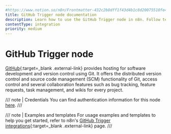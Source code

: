 ```yaml
---
#https://www.notion.so/n8n/Frontmatter-432c2b8dff1f43d4b1c8d20075510fe4
title: GitHub Trigger node documentation
description: Learn how to use the GitHub Trigger node in n8n. Follow technical documentation to integrate GitHub Trigger node into your workflows.
contentType: integration
priority: medium
---
```


# GitHub Trigger node

[GitHub](https://github.com/){:target=_blank .external-link} provides hosting for software development and version control using Git. It offers the distributed version control and source code management (SCM) functionality of Git, access control and several collaboration features such as bug tracking, feature requests, task management, and wikis for every project.

/// note | Credentials
You can find authentication information for this node [here](/integrations/builtin/credentials/github/).
///

///  note  | Examples and templates
For usage examples and templates to help you get started, refer to n8n's [GitHub Trigger integrations](https://n8n.io/integrations/github-trigger/){:target=_blank .external-link} page.
///
